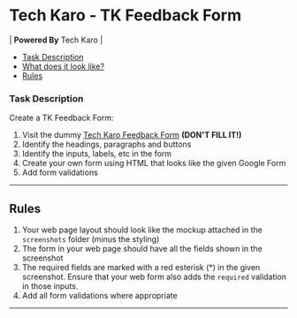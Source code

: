 # Tech Karo - TK Feedback Form

| **Powered By** Tech Karo  |

- [Task Description](#task-description)
- [What does it look like?](#what-does-it-look-like)
- [Rules](#rules)

### Task Description ###
Create a TK Feedback Form:
1. Visit the dummy [Tech Karo Feedback Form](https://goo.gl/forms/F1ADoJ2vI1f7ukzK2) **(DON'T FILL IT!)**
2. Identify the headings, paragraphs and buttons
3. Identify the inputs, labels, etc in the form
4. Create your own form using HTML that looks like the given Google Form
5. Add form validations

------

## Rules
1. Your web page layout should look like the mockup attached in the `screenshots` folder (minus the styling)
2. The form in your web page should have all the fields shown in the screenshot
3. The required fields are marked with a red esterisk (*) in the given screenshot. Ensure that your web form also adds the `required` validation in those inputs.
4. Add all form validations where appropriate

-------------------
